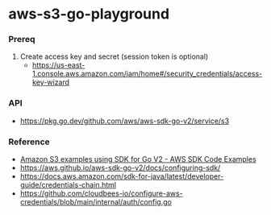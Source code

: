 aws-s3-go-playground
====================
### Prereq
1. Create access key and secret (session token is optional)
    - https://us-east-1.console.aws.amazon.com/iam/home#/security_credentials/access-key-wizard
### API
- https://pkg.go.dev/github.com/aws/aws-sdk-go-v2/service/s3
### Reference
- [Amazon S3 examples using SDK for Go V2 - AWS SDK Code Examples](https://docs.aws.amazon.com/code-library/latest/ug/go_2_s3_code_examples.html)
- https://aws.github.io/aws-sdk-go-v2/docs/configuring-sdk/
- https://docs.aws.amazon.com/sdk-for-java/latest/developer-guide/credentials-chain.html
- https://github.com/cloudbees-io/configure-aws-credentials/blob/main/internal/auth/config.go
